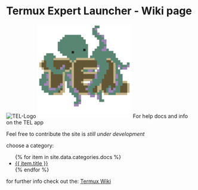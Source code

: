 # Termux Expert Launcher - Wiki page
![TEL-Logo]()
<img src="https://raw.githubusercontent.com/SealedJoy/images/main/logo-big.png" width=50% height=30%>
For help docs and info on the TEL app

Feel free to contribute the site is _still under development_

choose a category:

<ul>
   {% for item in site.data.categories.docs %}
      <li><a href="{{ item.url }}">{{ item.title }}</a></li>
   {% endfor %}
</ul>

for further info check out the: <a href="https://wiki.termux.com/wiki/Main_Page">Termux Wiki</a>
